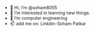 - 👋 Hi, I’m @soham8055
- 👀 I’m interested in learning new things.
- 🌱 I’m computer engineering
- 📫 add me on: Linkdin-Soham Patkar 

<!---
soham8055/soham8055 is a ✨ special ✨ repository because its `README.md` (this file) appears on your GitHub profile.
You can click the Preview link to take a look at your changes.
--->
